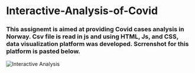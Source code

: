 # Interactive-Analysis-of-Covid
### This assignemt is aimed at providing Covid cases analysis in Norway. Csv file is read in js and using HTML, Js, and CSS, data visualization platform was developed. Scrrenshot for this platform is pasted below.

![Interactive Analysis](https://user-images.githubusercontent.com/99319852/232507924-489ec203-7006-4d31-8ade-32e35d449152.png)
